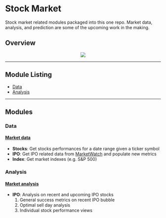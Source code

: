 # Stock Market

Stock market related modules packaged into this one repo.
Market data, analysis, and prediction are some of the upcoming 
work in the making.


## Overview
<p align="center"><img src="https://github.com/jk1mm/stock-market/blob/release/pic/overview_flowchart.png"></p>


---
## Module Listing
 * [Data](https://github.com/jk1mm/stock-market#data)
 * [Analysis](https://github.com/jk1mm/stock-market#analysis)



---

## Modules

### Data

#### [Market data](stock_market/data)
 - **Stocks**: Get stocks performances for a date range given 
  a ticker symbol
 - **IPO**: Get IPO related data from [MarketWatch](https://www.marketwatch.com/tools/ipo-calendar)
            and populate new metrics
 - **Index**: Get market indexes (e.g. S&P 500) 



### Analysis

#### [Market analysis](stock_market/analysis)
- **IPO**: Analysis on recent and upcoming IPO stocks
    1) General success metrics on recent IPO bubble 
    2) Optimal sell day analysis
    3) Individual stock performance views
